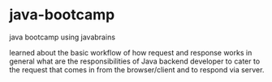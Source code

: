 # java-bootcamp
java bootcamp using javabrains

learned about the basic workflow of how request and response works in general 
what are the responsibilities of Java backend developer to cater to the request that comes in from the browser/client and to respond via server. 
